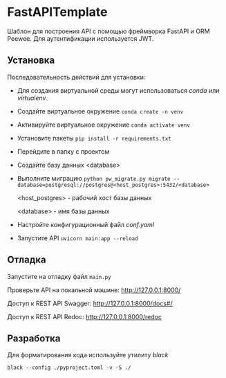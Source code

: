 # FastAPITemplate
Шаблон для построения API с помощью фреймворка FastAPI и ORM Peewee. Для аутентификации используется JWT.



## Установка

Последовательность действий для установки:

- Для создания виртуальной среды могут использоваться *conda* или *virtualenv*.

- Создайте виртуальное окружение `conda create -n venv`

- Активируйте виртуальное окружение `conda activate venv`

- Установите пакеты `pip install -r requirements.txt`

- Перейдите в папку с проектом 

- Создайте базу данных \<database\>

- Выполните миграцию `python pw_migrate.py migrate --database=postgresql://postgres@<host_postgres>:5432/<database>`

  \<host_postgres\> - рабочий хост базы данных

  \<database\> - имя базы данных

- Настройте конфигурационный файл *conf.yaml*

- Запустите API `uvicorn main:app --reload`

  

## Отладка

Запустите на отладку файл `main.py`

Проверьте API на локальной машине: http://127.0.0.1:8000/

Доступ к REST API Swagger: http://127.0.0.1:8000/docs#/

Доступ к REST API Redoc: http://127.0.0.1:8000/redoc



## Разработка

Для форматирования кода используйте утилиту *black*

`black --config ./pyproject.toml -v -S ./`

